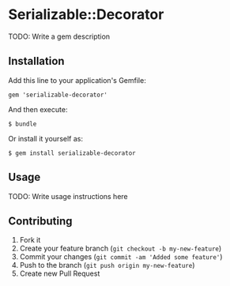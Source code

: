 # Serializable::Decorator

TODO: Write a gem description

## Installation

Add this line to your application's Gemfile:

    gem 'serializable-decorator'

And then execute:

    $ bundle

Or install it yourself as:

    $ gem install serializable-decorator

## Usage

TODO: Write usage instructions here

## Contributing

1. Fork it
2. Create your feature branch (`git checkout -b my-new-feature`)
3. Commit your changes (`git commit -am 'Added some feature'`)
4. Push to the branch (`git push origin my-new-feature`)
5. Create new Pull Request
